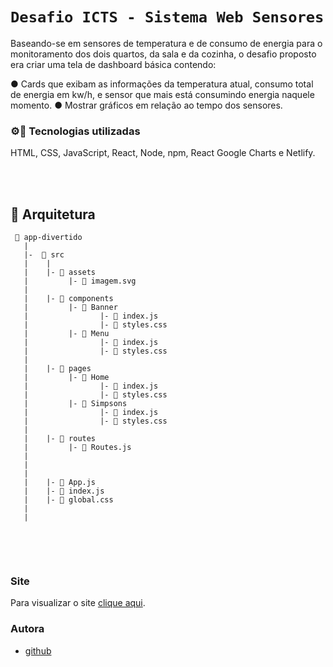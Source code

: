 # `Desafio ICTS - Sistema Web Sensores`

Baseando-se em sensores de temperatura e de consumo de energia para o monitoramento dos dois quartos, da sala e da cozinha, o desafio proposto era criar uma tela de dashboard básica contendo:

● Cards que exibam as informações da temperatura atual, consumo total de energia em kw/h, e sensor que mais está consumindo energia naquele momento.
● Mostrar gráficos em relação ao tempo dos sensores.

### ⚙📲 Tecnologias utilizadas 

HTML, CSS, JavaScript, React, Node, npm, React Google Charts e Netlify.

<br>
<br>

## 📁 Arquitetura 

```
 📁 app-divertido
   |
   |-  📁 src
   |    |
   |    |- 📁 assets
   |         |- 📄 imagem.svg
   |
   |    |- 📁 components
   |         |- 📁 Banner 
   |                |- 📄 index.js
   |                |- 📄 styles.css
   |         |- 📁 Menu 
   |                |- 📄 index.js
   |                |- 📄 styles.css
   |
   |    |- 📁 pages
   |         |- 📁 Home 
   |                |- 📄 index.js
   |                |- 📄 styles.css
   |         |- 📁 Simpsons 
   |                |- 📄 index.js
   |                |- 📄 styles.css
   |
   |    |- 📁 routes
   |         |- 📄 Routes.js 
   |    
   |
   |
   |    |- 📄 App.js
   |    |- 📄 index.js
   |    |- 📄 global.css
   |
   |
   

```
<br>
<br>

### Site

Para visualizar o site <a href="https://desafio-icts.netlify.app/" target="_blank">clique aqui<a/>.
  
### Autora
  
- [github](https://github.com/jumara-pimenta)
